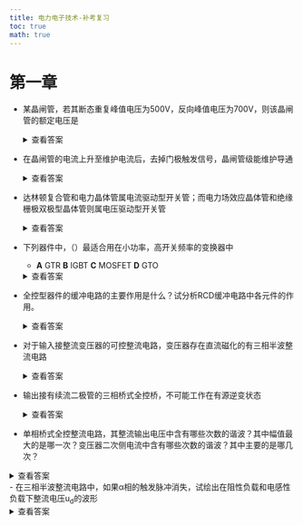 ```yaml
---
title: 电力电子技术-补考复习
toc: true
math: true
---
```


# 第一章

- 某晶闸管，若其断态重复峰值电压为500V，反向峰值电压为700V，则该晶闸管的额定电压是
  <details>
    <summary>查看答案</summary>
    500V
  </details>
- 在晶闸管的电流上升至维护电流后，去掉门极触发信号，晶闸管级能维护导通
  <details>
  <summary>查看答案</summary>
  ×
  </details>
- 达林顿复合管和电力晶体管属电流驱动型开关管；而电力场效应晶体管和绝缘栅极双极型晶体管则属电压驱动型开关管
  <details><summary>查看答案</summary>√</details>
- 下列器件中，（）最适合用在小功率，高开关频率的变换器中
  - **A** GTR	**B**  IGBT	**C** MOSFET	**D** GTO
  <details><summary>查看答案</summary>C</details>
- 全控型器件的缓冲电路的主要作用是什么？试分析RCD缓冲电路中各元件的作用。
  <details><summary>查看答案</summary>
  全控型器件缓冲电路主要作用是抑制器件的内因过电压，du/dt或过电流和di/dt，减小器件的开关损耗

  RCD缓冲电路中，各元件的作用是：开通时，C<sub>s</sub>经过R<sub>s</sub>放电，R<sub>s</sub>起到限制放电电流的作用；关断时，负载电流经VD<sub>s</sub>从C<sub>s</sub>分流，使du/dt减小，抑制过电压
  </details>
- 对于输入接整流变压器的可控整流电路，变压器存在直流磁化的有三相半波整流电路
  <details><summary>查看答案</summary>√</details>
- 输出接有续流二极管的三相桥式全控桥，不可能工作在有源逆变状态
  <details><summary>查看答案</summary>√</details>
- 单相桥式全控整流电路，其整流输出电压中含有哪些次数的谐波？其中幅值最大的是哪一次？变压器二次侧电流中含有哪些次数的谐波？其中主要的是哪几次？
<details><summary>查看答案</summary>
单相桥式全控整流电路，其整流输出电压中含有2k(k=1、2、3…)次谐波，其中幅值最大的2次谐波。

变压器二次侧电流中含有2k+1(k=1、2、3…)次即奇次谐波，其中主要的是3次、5次谐波
</details>
- 在三相半波整流电路中，如果α相的触发脉冲消失，试绘出在阻性负载和电感性负载下整流电压u<sub>d</sub>的波形
  <details><summary>查看答案</summary>
  假设α=0°，当负载为电阻时，u<sub>d</sub>的波形如下：
  
  </details>